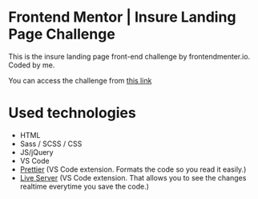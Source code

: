 # Frontend Mentor | Insure Landing Page Challenge

This is the insure landing page front-end challenge by frontendmenter.io. Coded by me.

You can access the challenge from <a href="https://www.frontendmentor.io/challenges/insure-landing-page-uTU68JV8">this link</a>

# Used technologies

- HTML
- Sass / SCSS / CSS
- JS/jQuery
- VS Code
- <a href="https://marketplace.visualstudio.com/items?itemName=esbenp.prettier-vscode" target="_blank">Prettier</a> (VS Code extension. Formats the code so you read it easily.)
- <a href="https://marketplace.visualstudio.com/items?itemName=ritwickdey.LiveServer" target="_blank">Live Server</a> (VS Code extension. That allows you to see the changes realtime everytime you save the code.)
